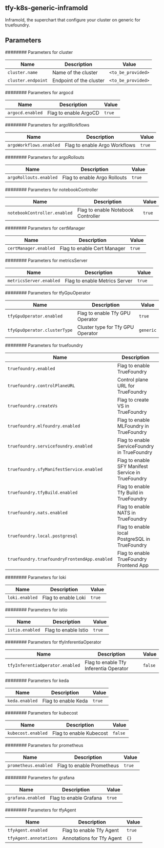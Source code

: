## tfy-k8s-generic-inframold
Inframold, the superchart that configure your cluster on generic for truefoundry.

## Parameters

######## Parameters for cluster

| Name               | Description             | Value              |
| ------------------ | ----------------------- | ------------------ |
| `cluster.name`     | Name of the cluster     | `<to_be_provided>` |
| `cluster.endpoint` | Endpoint of the cluster | `<to_be_provided>` |

######## Parameters for argocd

| Name             | Description           | Value  |
| ---------------- | --------------------- | ------ |
| `argocd.enabled` | Flag to enable ArgoCD | `true` |

######## Parameters for argoWorkflows

| Name                    | Description                   | Value  |
| ----------------------- | ----------------------------- | ------ |
| `argoWorkflows.enabled` | Flag to enable Argo Workflows | `true` |

######## Parameters for argoRollouts

| Name                   | Description                  | Value  |
| ---------------------- | ---------------------------- | ------ |
| `argoRollouts.enabled` | Flag to enable Argo Rollouts | `true` |

######## Parameters for notebookController

| Name                         | Description                        | Value  |
| ---------------------------- | ---------------------------------- | ------ |
| `notebookController.enabled` | Flag to enable Notebook Controller | `true` |

######## Parameters for certManager

| Name                  | Description                 | Value  |
| --------------------- | --------------------------- | ------ |
| `certManager.enabled` | Flag to enable Cert Manager | `true` |

######## Parameters for metricsServer

| Name                    | Description                   | Value  |
| ----------------------- | ----------------------------- | ------ |
| `metricsServer.enabled` | Flag to enable Metrics Server | `true` |

######## Parameters for tfyGpuOperator

| Name                         | Description                       | Value     |
| ---------------------------- | --------------------------------- | --------- |
| `tfyGpuOperator.enabled`     | Flag to enable Tfy GPU Operator   | `true`    |
| `tfyGpuOperator.clusterType` | Cluster type for Tfy GPU Operator | `generic` |

######## Parameters for truefoundry

| Name                                         | Description                                        | Value              |
| -------------------------------------------- | -------------------------------------------------- | ------------------ |
| `truefoundry.enabled`                        | Flag to enable TrueFoundry                         | `false`            |
| `truefoundry.controlPlaneURL`                | Control plane URL for TrueFoundry                  | `<to_be_provided>` |
| `truefoundry.createVs`                       | Flag to create VS in TrueFoundry                   | `true`             |
| `truefoundry.mlfoundry.enabled`              | Flag to enable MLFoundry in TrueFoundry            | `true`             |
| `truefoundry.servicefoundry.enabled`         | Flag to enable ServiceFoundry in TrueFoundry       | `true`             |
| `truefoundry.sfyManifestService.enabled`     | Flag to enable SFY Manifest Service in TrueFoundry | `true`             |
| `truefoundry.tfyBuild.enabled`               | Flag to enable Tfy Build in TrueFoundry            | `true`             |
| `truefoundry.nats.enabled`                   | Flag to enable NATS in TrueFoundry                 | `true`             |
| `truefoundry.local.postgresql`               | Flag to enable local PostgreSQL in TrueFoundry     | `{}`               |
| `truefoundry.truefoundryFrontendApp.enabled` | Flag to enable TrueFoundry Frontend App            | `true`             |

######## Parameters for loki

| Name           | Description         | Value  |
| -------------- | ------------------- | ------ |
| `loki.enabled` | Flag to enable Loki | `true` |

######## Parameters for istio

| Name            | Description          | Value  |
| --------------- | -------------------- | ------ |
| `istio.enabled` | Flag to enable Istio | `true` |

######## Parameters for tfyInferentiaOperator

| Name                            | Description                            | Value   |
| ------------------------------- | -------------------------------------- | ------- |
| `tfyInferentiaOperator.enabled` | Flag to enable Tfy Inferentia Operator | `false` |

######## Parameters for keda

| Name           | Description         | Value  |
| -------------- | ------------------- | ------ |
| `keda.enabled` | Flag to enable Keda | `true` |

######## Parameters for kubecost

| Name               | Description             | Value   |
| ------------------ | ----------------------- | ------- |
| `kubecost.enabled` | Flag to enable Kubecost | `false` |

######## Parameters for prometheus

| Name                 | Description               | Value  |
| -------------------- | ------------------------- | ------ |
| `prometheus.enabled` | Flag to enable Prometheus | `true` |

######## Parameters for grafana

| Name              | Description            | Value  |
| ----------------- | ---------------------- | ------ |
| `grafana.enabled` | Flag to enable Grafana | `true` |

######## Parameters for tfyAgent

| Name                   | Description               | Value  |
| ---------------------- | ------------------------- | ------ |
| `tfyAgent.enabled`     | Flag to enable Tfy Agent  | `true` |
| `tfyAgent.annotations` | Annotations for Tfy Agent | `{}`   |
